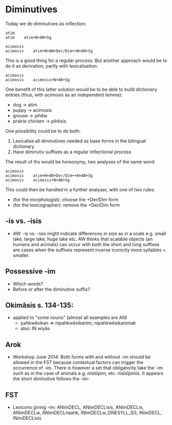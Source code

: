 # Diminutives

Today we do diminutives as inflection:

```
atim
atim	atim+N+AN+Sg

acimosis
acimosis	atim+N+AN+Der/Dim++N+AN+Sg
```

This is a good thing for a regular process. But another approach would
be to do it as derivation, partly with lexicalisation:

```
acimosis
acimosis	acimosis+N+AN+Sg
```

One benefit of this latter solution would be to be able to build 
dictionary entries (thus, with *acimosis* as an independent lemma):

* dog -> atim
* puppy -> acimosis
* grouse -> pihêw
* prairie chicken -> pihêsis

One possibility could be to do both:

1. Lexicalise all diminutives needed as base forms in the bilingual dictionary
1. Have diminutiv suffixes as a regular inflectional process

The result of ths would be homonymy, two analyses of the same word:

```
acimosis
acimosis	atim+N+AN+Der/Dim++N+AN+Sg
acimosis	acimosis+N+AN+Sg
```

This could then be handled in a further analyser, with one of two rules:

* (for the morphologist): choose the +Der/Dim form
* (for the lexicographer): remove the +Der/Dim form

##  -is vs. -isis
* AW: -is vs. -isis might indicate differences in size as in a scale e.g. small lake, large lake, huge lake etc. AW thinks that scalable objects (an humans and animals) can occur with both the short and long suffixes are cases when the suffixes represent inverse iconicity more syllables = smaller.

## Possessive -im
* Which words? 
* Before or after the diminutive suffix? 

##  Okimâsis s. 134-135:
* applied to "some nouns" (almost all examples are AN)
    - pahkwêsikan => nipahkwêsikanim, nipahkwêsikanimak
    - also: IN wiyâs

## Arok
* Workshop June 2014: Both forms with and without -im should be allowed in the FST because contextual factors can trigger the occurrence of -im. There is however a set that obligatorily take the -im such as in the case of animals e.g. nisîsîpim, etc. nisîsîpimis. It appears the short diminutive follows the -im-

## FST
* Lexicons giving -im: ANimDECL, ANimDECLisis, ANimDECLis, ANimDECLw, ANimDECLnaahk, INimDECLw_ONESYLL_SG, INimDECL, INimDECLisis
